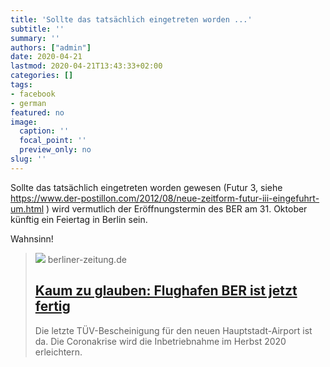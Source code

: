 ```yaml
---
title: 'Sollte das tatsächlich eingetreten worden ...'
subtitle: ''
summary: ''
authors: ["admin"]
date: 2020-04-21
lastmod: 2020-04-21T13:43:33+02:00
categories: []
tags:
- facebook
- german
featured: no
image:
  caption: ''
  focal_point: ''
  preview_only: no
slug: ''
---
```

Sollte das tatsächlich eingetreten worden gewesen (Futur 3, siehe https://www.der-postillon.com/2012/08/neue-zeitform-futur-iii-eingefuhrt-um.html ) wird vermutlich der Eröffnungstermin des BER am  31. Oktober künftig ein Feiertag in Berlin sein.

Wahnsinn!
> [![](https://berliner-zeitung.imgix.net//2020/1/3/3ca6e581-3fe1-49fa-902c-cc8c879c347d.jpeg?w=1200&h=630&fit=crop&crop=faces)](https://www.berliner-zeitung.de/mensch-metropole/kaum-zu-glauben-flughafen-ber-ist-jetzt-fertig-li.81714)
> berliner-zeitung.de
> ## [Kaum zu glauben: Flughafen BER ist jetzt fertig](https://www.berliner-zeitung.de/mensch-metropole/kaum-zu-glauben-flughafen-ber-ist-jetzt-fertig-li.81714)
>
>Die letzte TÜV-Bescheinigung für den neuen Hauptstadt-Airport ist da. Die Coronakrise wird die Inbetriebnahme im Herbst 2020 erleichtern.



